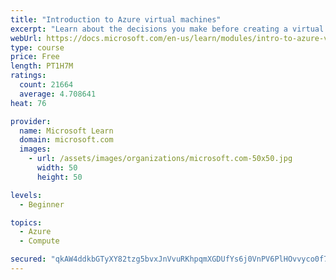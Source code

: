 ```yaml
---
title: "Introduction to Azure virtual machines"
excerpt: "Learn about the decisions you make before creating a virtual machine, the options to create and manage the VM, and the extensions and services you use to manage your VM."
webUrl: https://docs.microsoft.com/en-us/learn/modules/intro-to-azure-virtual-machines/
type: course
price: Free
length: PT1H7M
ratings:
  count: 21664
  average: 4.708641
heat: 76

provider:
  name: Microsoft Learn
  domain: microsoft.com
  images:
    - url: /assets/images/organizations/microsoft.com-50x50.jpg
      width: 50
      height: 50

levels:
  - Beginner

topics:
  - Azure
  - Compute

secured: "qkAW4ddkbGTyXY82tzg5bvxJnVvuRKhpqmXGDUfYs6j0VnPV6PlHOvvyco0f7rYZtvZOJMlhp/K8aKk3eDKaY4Tzaxzb4NRiyWL1F+o5zsVfMzF+U7gukcOdlA5SVLvnWAu04Ez6pY7h7QG1WwQ4xDpOVDiYHQxQkgMtAiGsEWFayqYN1CwCTNBYs/i7gj1Het+YRmCR/cR4tt0lXyUgrJGNc4CvzrE4j5fDq7cdZFJC0KPFhMI1JRDciZ+Zdu0mZc+Yt0XwAUZpUt94X+2usxuL1jaIfU+84I+ffZFzcsB72j7MAp3ORklN7Kgren+lxXHOewadlcvjb2kCqjOi4HgGkoyxKyOWw7pJwZHeyp+cprfJNMXCYwJ+LKqw3Vawpz63XNpOc3HrGBzyHCBkCqFAtROPWf+LIhQ//kBtd/2PfT5CzivblNeCgV2OnqK3;YXACDC/Ek4cQX4yL5LC13Q=="
---
```


